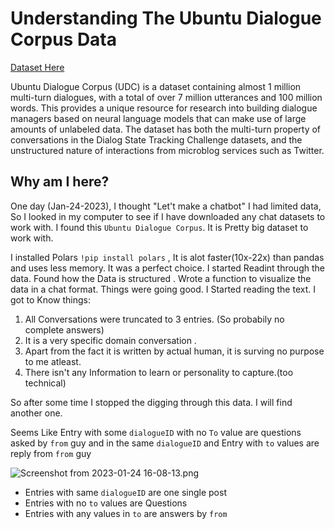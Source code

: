 

# Understanding The Ubuntu Dialogue Corpus Data

[Dataset Here](https://paperswithcode.com/dataset/ubuntu-dialogue-corpus#:~:text=Ubuntu%20Dialogue%20Corpus%20(UDC)%20is,large%20amounts%20of%20unlabeled%20data.)

Ubuntu Dialogue Corpus (UDC) is a dataset containing almost 1 million multi-turn dialogues, with a total of over 7 million utterances and 100 million words. This provides a unique resource for research into building dialogue managers based on neural language models that can make use of large amounts of unlabeled data. The dataset has both the multi-turn property of conversations in the Dialog State Tracking Challenge datasets, and the unstructured nature of interactions from microblog services such as Twitter.

## Why am I here?

One day (Jan-24-2023), I thought "Let't make a chatbot" I had limited data, So I looked in my computer to see if I have downloaded any chat datasets to work with. I found this `Ubuntu Dialogue Corpus`. It is Pretty big dataset to work with.

I installed Polars `!pip install polars` , It is alot faster(10x-22x) than pandas and uses less memory. It was a perfect choice. I started Readint through the data.
Found how the Data is structured . Wrote a function to visualize the data in a chat format. Things were going good. I Started reading the text. I got to Know things:

1. All Conversations were truncated to 3 entries. (So probabily no complete answers)
2. It is a very specific domain conversation .
3. Apart from the fact it is written by actual human, it is surving no purpose to me atleast.
4. There isn't any Information to learn or personality to capture.(too technical)

So after some time I stopped the digging through this data. I will find another one.

Seems Like Entry with some `dialogueID` with no `To` value are questions asked by `from` guy and in the same `dialogueID` and Entry with `to` values are reply from `from` guy

![Screenshot from 2023-01-24 16-08-13.png](attachment:[https://github.com/tikendraw/Ubuntu-Dialogue-Corpus-Dataset/blob/8c8a648491fe0a17dbfa1a62e7ffc5e3ad4fc0d0/Screenshot%20from%202023-01-24%2016-08-13.png](https://raw.githubusercontent.com/tikendraw/Ubuntu-Dialogue-Corpus-Dataset/main/Screenshot%20from%202023-01-24%2016-08-13.png))

* Entries with same `dialogueID` are one  single post
* Entries with no `to` values are Questions
* Entries with any values in `to` are answers by `from`
